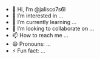- 👋 Hi, I’m @jalisco7s6l
- 👀 I’m interested in ...
- 🌱 I’m currently learning ...
- 💞️ I’m looking to collaborate on ...
- 📫 How to reach me ...
- 😄 Pronouns: ...
- ⚡ Fun fact: ...

<!---
jalisco7s6l/jalisco7s6l is a ✨ special ✨ repository because its `README.md` (this file) appears on your GitHub profile.
You can click the Preview link to take a look at your changes.
--->
